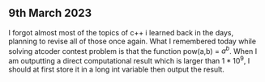 ## 9th March 2023

I forgot almost most of the topics of c++ i learned back in the days, planning to revise all of those once again.
What I remembered today while solving atcoder contest problem is that the function pow(a,b) = $a^b$.
When I am outputting a direct computational result which is larger than $1*10^9$, I should at first store it in a long int variable then output the result.  
